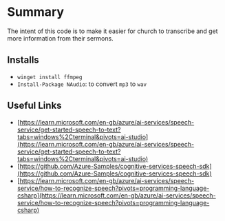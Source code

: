 # Summary

The intent of this code is to make it easier for church to transcribe and get more information from their sermons.

## Installs

- `winget install ffmpeg`
- `Install-Package NAudio`: to convert `mp3` to `wav`

## Useful Links

- [https://learn.microsoft.com/en-gb/azure/ai-services/speech-service/get-started-speech-to-text?tabs=windows%2Cterminal&pivots=ai-studio](https://learn.microsoft.com/en-gb/azure/ai-services/speech-service/get-started-speech-to-text?tabs=windows%2Cterminal&pivots=ai-studio)
- [https://github.com/Azure-Samples/cognitive-services-speech-sdk](https://github.com/Azure-Samples/cognitive-services-speech-sdk)
- [https://learn.microsoft.com/en-gb/azure/ai-services/speech-service/how-to-recognize-speech?pivots=programming-language-csharp](https://learn.microsoft.com/en-gb/azure/ai-services/speech-service/how-to-recognize-speech?pivots=programming-language-csharp)